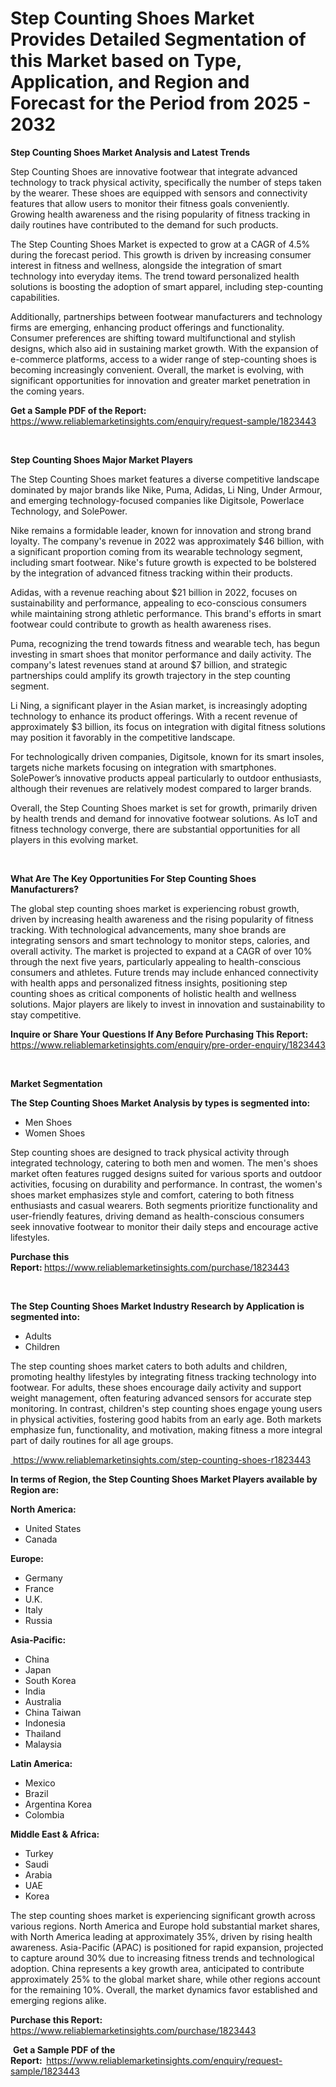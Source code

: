 <p><h1>Step Counting Shoes Market Provides Detailed Segmentation of this Market based on Type, Application, and Region and Forecast for the Period from 2025 - 2032</h1></p><p><strong>Step Counting Shoes Market Analysis and Latest Trends</strong></p>
<p><p>Step Counting Shoes are innovative footwear that integrate advanced technology to track physical activity, specifically the number of steps taken by the wearer. These shoes are equipped with sensors and connectivity features that allow users to monitor their fitness goals conveniently. Growing health awareness and the rising popularity of fitness tracking in daily routines have contributed to the demand for such products.</p><p>The Step Counting Shoes Market is expected to grow at a CAGR of 4.5% during the forecast period. This growth is driven by increasing consumer interest in fitness and wellness, alongside the integration of smart technology into everyday items. The trend toward personalized health solutions is boosting the adoption of smart apparel, including step-counting capabilities.</p><p>Additionally, partnerships between footwear manufacturers and technology firms are emerging, enhancing product offerings and functionality. Consumer preferences are shifting toward multifunctional and stylish designs, which also aid in sustaining market growth. With the expansion of e-commerce platforms, access to a wider range of step-counting shoes is becoming increasingly convenient. Overall, the market is evolving, with significant opportunities for innovation and greater market penetration in the coming years.</p></p>
<p><strong>Get a Sample PDF of the Report:&nbsp;</strong> <a href="https://www.reliablemarketinsights.com/enquiry/request-sample/1823443?utm_campaign=1558&utm_medium=2&utm_source=Github&utm_content=ia&utm_term=15042025&utm_id=step-counting-shoes">https://www.reliablemarketinsights.com/enquiry/request-sample/1823443</a></p>
<p>&nbsp;</p>
<p><strong>Step Counting Shoes Major Market Players</strong></p>
<p><p>The Step Counting Shoes market features a diverse competitive landscape dominated by major brands like Nike, Puma, Adidas, Li Ning, Under Armour, and emerging technology-focused companies like Digitsole, Powerlace Technology, and SolePower. </p><p>Nike remains a formidable leader, known for innovation and strong brand loyalty. The company's revenue in 2022 was approximately $46 billion, with a significant proportion coming from its wearable technology segment, including smart footwear. Nike's future growth is expected to be bolstered by the integration of advanced fitness tracking within their products.</p><p>Adidas, with a revenue reaching about $21 billion in 2022, focuses on sustainability and performance, appealing to eco-conscious consumers while maintaining strong athletic performance. This brand's efforts in smart footwear could contribute to growth as health awareness rises.</p><p>Puma, recognizing the trend towards fitness and wearable tech, has begun investing in smart shoes that monitor performance and daily activity. The company's latest revenues stand at around $7 billion, and strategic partnerships could amplify its growth trajectory in the step counting segment.</p><p>Li Ning, a significant player in the Asian market, is increasingly adopting technology to enhance its product offerings. With a recent revenue of approximately $3 billion, its focus on integration with digital fitness solutions may position it favorably in the competitive landscape.</p><p>For technologically driven companies, Digitsole, known for its smart insoles, targets niche markets focusing on integration with smartphones. SolePower’s innovative products appeal particularly to outdoor enthusiasts, although their revenues are relatively modest compared to larger brands.</p><p>Overall, the Step Counting Shoes market is set for growth, primarily driven by health trends and demand for innovative footwear solutions. As IoT and fitness technology converge, there are substantial opportunities for all players in this evolving market.</p></p>
<p>&nbsp;</p>
<p><strong>What Are The Key Opportunities For Step Counting Shoes Manufacturers?</strong></p>
<p><p>The global step counting shoes market is experiencing robust growth, driven by increasing health awareness and the rising popularity of fitness tracking. With technological advancements, many shoe brands are integrating sensors and smart technology to monitor steps, calories, and overall activity. The market is projected to expand at a CAGR of over 10% through the next five years, particularly appealing to health-conscious consumers and athletes. Future trends may include enhanced connectivity with health apps and personalized fitness insights, positioning step counting shoes as critical components of holistic health and wellness solutions. Major players are likely to invest in innovation and sustainability to stay competitive.</p></p>
<p><strong>Inquire or Share Your Questions If Any Before Purchasing This Report:</strong> <a href="https://www.reliablemarketinsights.com/enquiry/pre-order-enquiry/1823443?utm_campaign=1558&utm_medium=2&utm_source=Github&utm_content=ia&utm_term=15042025&utm_id=step-counting-shoes">https://www.reliablemarketinsights.com/enquiry/pre-order-enquiry/1823443</a></p>
<p>&nbsp;</p>
<p><strong>Market Segmentation</strong></p>
<p><strong>The Step Counting Shoes Market Analysis by types is segmented into:</strong></p>
<p><ul><li>Men Shoes</li><li>Women Shoes</li></ul></p>
<p><p>Step counting shoes are designed to track physical activity through integrated technology, catering to both men and women. The men's shoes market often features rugged designs suited for various sports and outdoor activities, focusing on durability and performance. In contrast, the women's shoes market emphasizes style and comfort, catering to both fitness enthusiasts and casual wearers. Both segments prioritize functionality and user-friendly features, driving demand as health-conscious consumers seek innovative footwear to monitor their daily steps and encourage active lifestyles.</p></p>
<p><strong>Purchase this Report:&nbsp;</strong><a href="https://www.reliablemarketinsights.com/purchase/1823443?utm_campaign=1558&utm_medium=2&utm_source=Github&utm_content=ia&utm_term=15042025&utm_id=step-counting-shoes">https://www.reliablemarketinsights.com/purchase/1823443</a></p>
<p>&nbsp;</p>
<p><strong>The Step Counting Shoes Market Industry Research by Application is segmented into:</strong></p>
<p><ul><li>Adults</li><li>Children</li></ul></p>
<p><p>The step counting shoes market caters to both adults and children, promoting healthy lifestyles by integrating fitness tracking technology into footwear. For adults, these shoes encourage daily activity and support weight management, often featuring advanced sensors for accurate step monitoring. In contrast, children's step counting shoes engage young users in physical activities, fostering good habits from an early age. Both markets emphasize fun, functionality, and motivation, making fitness a more integral part of daily routines for all age groups.</p></p>
<p><a href="https://www.reliablemarketinsights.com/step-counting-shoes-r1823443?utm_campaign=1558&utm_medium=2&utm_source=Github&utm_content=ia&utm_term=15042025&utm_id=step-counting-shoes">&nbsp;https://www.reliablemarketinsights.com/step-counting-shoes-r1823443</a></p>
<p><strong>In terms of Region, the Step Counting Shoes Market Players available by Region are:</strong></p>
<p>
    <p> <strong> North America: </strong>
        <ul>
            <li>United States</li>
            <li>Canada</li>
        </ul>
        </p> 
    <p> <strong> Europe: </strong>
        <ul>
            <li>Germany</li>
            <li>France</li>
            <li>U.K.</li>
            <li>Italy</li>
            <li>Russia</li>
        </ul>
        </p> 
    <p> <strong> Asia-Pacific: </strong>
        <ul>
            <li>China</li>
            <li>Japan</li>
            <li>South Korea</li>
            <li>India</li>
            <li>Australia</li>
            <li>China Taiwan</li>
            <li>Indonesia</li>
            <li>Thailand</li>
            <li>Malaysia</li>
        </ul>
        </p> 
    <p> <strong> Latin America: </strong>
        <ul>
            <li>Mexico</li>
            <li>Brazil</li>
            <li>Argentina Korea</li>
            <li>Colombia</li>
        </ul>
        </p> 
    <p> <strong> Middle East & Africa: </strong>
        <ul>
            <li>Turkey</li>
            <li>Saudi</li>
            <li>Arabia</li>
            <li>UAE</li>
            <li>Korea</li>
        </ul>
    </p>
    </p>
<p><p>The step counting shoes market is experiencing significant growth across various regions. North America and Europe hold substantial market shares, with North America leading at approximately 35%, driven by rising health awareness. Asia-Pacific (APAC) is positioned for rapid expansion, projected to capture around 30% due to increasing fitness trends and technological adoption. China represents a key growth area, anticipated to contribute approximately 25% to the global market share, while other regions account for the remaining 10%. Overall, the market dynamics favor established and emerging regions alike.</p></p>
<p><strong>Purchase this Report: </strong><a href="https://www.reliablemarketinsights.com/purchase/1823443?utm_campaign=1558&utm_medium=2&utm_source=Github&utm_content=ia&utm_term=15042025&utm_id=step-counting-shoes">https://www.reliablemarketinsights.com/purchase/1823443</a></p>
<p>&nbsp;<strong>Get a Sample PDF of the Report:&nbsp;&nbsp;</strong><a href="https://www.reliablemarketinsights.com/enquiry/request-sample/1823443?utm_campaign=1558&utm_medium=2&utm_source=Github&utm_content=ia&utm_term=15042025&utm_id=step-counting-shoes">https://www.reliablemarketinsights.com/enquiry/request-sample/1823443</a></p>
<p><strong></strong></p>
<p><p></p><p></p><p></p></p>